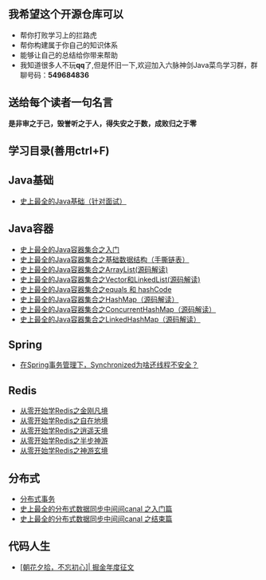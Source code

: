## 我希望这个开源仓库可以
- 帮你打败学习上的拦路虎
- 帮你构建属于你自己的知识体系
- 能够让自己的总结给你带来帮助
- 我知道很多人不玩**qq**了,但是怀旧一下,欢迎加入六脉神剑Java菜鸟学习群，群聊号码：**549684836**

## 送给每个读者一句名言
**是非审之于己，毁誉听之于人，得失安之于数，成败归之于零**

##  学习目录(善用ctrl+F)


## Java基础
- [史上最全的Java基础（针对面试）](https://juejin.im/post/5de77e7cf265da33f63f39f4)

## Java容器
- [史上最全的Java容器集合之入门](https://juejin.im/post/5de87a92e51d4557ec02f39d)
- [史上最全的Java容器集合之基础数据结构（手撕链表）](https://juejin.im/post/5de8cdb5f265da33c34e2719)
- [史上最全的Java容器集合之ArrayList(源码解读)](https://juejin.im/post/5de9f222f265da33b12e9600)
- [史上最全的Java容器集合之Vector和LinkedList(源码解读)](https://juejin.im/post/5deb0b26e51d4557e87fc398)
- [史上最全的Java容器集合之equals 和 hashCode ](https://juejin.im/post/5decc9fa518825124a05afd8)
- [史上最全的Java容器集合之HashMap（源码解读）](https://juejin.im/post/5dedb448f265da33b071716a)
- [史上最全的Java容器集合之ConcurrentHashMap（源码解读）](https://juejin.im/post/5dee17adf265da33942a7798#heading-0)
- [史上最全的Java容器集合之LinkedHashMap（源码解读）](https://juejin.im/post/5def59a36fb9a0162712765e)


## Spring
- [在Spring事务管理下，Synchronized为啥还线程不安全？](https://juejin.im/post/5ddc7a23e51d452331202721)

## Redis
- [从零开始学Redis之金刚凡境](https://juejin.im/post/5dde62bf5188256ebc1ee256)
- [从零开始学Redis之自在地境](https://juejin.im/post/5de24ca25188255e8b76e1c4)
- [从零开始学Redis之逍遥天境](https://juejin.im/post/5de391046fb9a0717220fafe)
- [从零开始学Redis之半步神游](https://juejin.im/post/5de49cbbf265da05d03826d5)
- [从零开始学Redis之神游玄境](https://juejin.im/post/5de4d504518825051411c83b)


##  分布式
- [分布式事务](https://juejin.im/post/5dd91428f265da7dcc7e5930)
- [史上最全的分布式数据同步中间间canal 之入门篇](https://juejin.im/post/5de6187b51882512727f0454)
- [史上最全的分布式数据同步中间间canal 之结束篇](https://juejin.im/post/5de7126d6fb9a016526e9961)


## 代码人生
- [[朝花夕拾，不忘初心]| 掘金年度征文 ](https://juejin.im/post/5df97b68f265da33f40f25a7)


